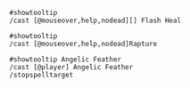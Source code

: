 
```
#showtooltip
/cast [@mouseover,help,nodead][] Flash Heal
```

```
#showtooltip 
/cast [@mouseover,help,nodead]Rapture
```

```
#showtooltip Angelic Feather 
/cast [@player] Angelic Feather 
/stopspelltarget
```

```

```

```

```

```

```

```

```

```

```

```

```

